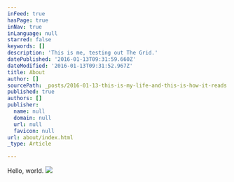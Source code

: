 ```yaml
---
inFeed: true
hasPage: true
inNav: true
inLanguage: null
starred: false
keywords: []
description: 'This is me, testing out The Grid.'
datePublished: '2016-01-13T09:31:59.660Z'
dateModified: '2016-01-13T09:31:52.967Z'
title: About
author: []
sourcePath: _posts/2016-01-13-this-is-my-life-and-this-is-how-it-reads.md
published: true
authors: []
publisher:
  name: null
  domain: null
  url: null
  favicon: null
url: about/index.html
_type: Article

---
```

Hello, world.
![](https://s3-us-west-2.amazonaws.com/the-grid-img/p/9ff915dd98227a0c4afb0775a7d401159c853703.png)